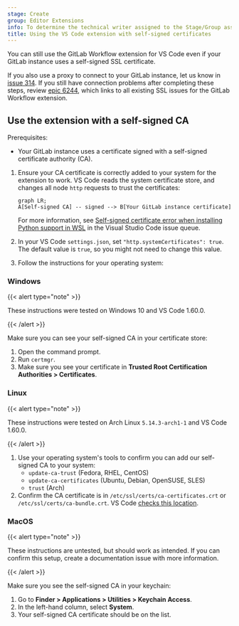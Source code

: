 ```yaml
---
stage: Create
group: Editor Extensions
info: To determine the technical writer assigned to the Stage/Group associated with this page, see https://handbook.gitlab.com/handbook/product/ux/technical-writing/#assignments
title: Using the VS Code extension with self-signed certificates
---
```


You can still use the GitLab Workflow extension for VS Code even if your GitLab instance uses a self-signed SSL certificate.

If you also use a proxy to connect to your GitLab instance, let us know in
[issue 314](https://gitlab.com/gitlab-org/gitlab-vscode-extension/-/issues/314). If you still have connection problems
after completing these steps, review [epic 6244](https://gitlab.com/groups/gitlab-org/-/epics/6244), which links to
all existing SSL issues for the GitLab Workflow extension.

## Use the extension with a self-signed CA

Prerequisites:

- Your GitLab instance uses a certificate signed with a self-signed certificate authority (CA).

1. Ensure your CA certificate is correctly added to your system for the extension to work. VS Code reads
   the system certificate store, and changes all node `http` requests to trust the certificates:

   ```mermaid
   graph LR;
   A[Self-signed CA] -- signed --> B[Your GitLab instance certificate]
   ```

   For more information, see [Self-signed certificate error when installing Python support in WSL](https://github.com/microsoft/vscode/issues/131836#issuecomment-909983815) in the Visual Studio Code issue queue.

1. In your VS Code `settings.json`, set `"http.systemCertificates": true`. The default value is `true`, so you might not need to change this value.
1. Follow the instructions for your operating system:

### Windows

{{< alert type="note" >}}

These instructions were tested on Windows 10 and VS Code 1.60.0.

{{< /alert >}}

Make sure you can see your self-signed CA in your certificate store:

1. Open the command prompt.
1. Run `certmgr`.
1. Make sure you see your certificate in **Trusted Root Certification Authorities > Certificates**.

### Linux

{{< alert type="note" >}}

These instructions were tested on Arch Linux `5.14.3-arch1-1` and VS Code 1.60.0.

{{< /alert >}}

1. Use your operating system's tools to confirm you can add our self-signed CA to your system:
   - `update-ca-trust` (Fedora, RHEL, CentOS)
   - `update-ca-certificates` (Ubuntu, Debian, OpenSUSE, SLES)
   - `trust` (Arch)
1. Confirm the CA certificate is in `/etc/ssl/certs/ca-certificates.crt` or `/etc/ssl/certs/ca-bundle.crt`.
   VS Code [checks this location](https://github.com/microsoft/vscode/issues/131836#issuecomment-909983815).

### MacOS

{{< alert type="note" >}}

These instructions are untested, but should work as intended. If you can confirm this setup,
create a documentation issue with more information.

{{< /alert >}}

Make sure you see the self-signed CA in your keychain:

1. Go to **Finder > Applications > Utilities > Keychain Access**.
1. In the left-hand column, select **System**.
1. Your self-signed CA certificate should be on the list.
